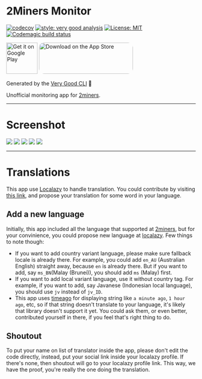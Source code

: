 # 2Miners Monitor

[![codecov](https://codecov.io/gh/MegaGrindStone/2MinersMonitor/branch/main/graph/badge.svg?token=1HWM8XRCE3)](https://codecov.io/gh/MegaGrindStone/2MinersMonitor)
[![style: very good analysis][very_good_analysis_badge]][very_good_analysis_link]
[![License: MIT][license_badge]][license_link]
[![Codemagic build status](https://api.codemagic.io/apps/6228d5a8de572f038bfcc184/6228d5a8de572f038bfcc183/status_badge.svg)](https://codemagic.io/apps/6228d5a8de572f038bfcc184/6228d5a8de572f038bfcc183/latest_build)

<a href='https://play.google.com/store/apps/details?id=com.gs.playground.two_miners_monitor_oss&pcampaignid=pcampaignidMKT-Other-global-all-co-prtnr-py-PartBadge-Mar2515-1'><img height=83 alt='Get it on Google Play' src='https://play.google.com/intl/en_us/badges/static/images/badges/en_badge_web_generic.png'/></a> 
<a href="https://apps.apple.com/us/app/2miners-monitor-oss/id1613551684?itsct=apps_box_badge&amp;itscg=30200" style="display: inline-block; overflow: hidden; border-radius: 13px; width: 250px; height: 83px;"><img src="https://tools.applemediaservices.com/api/badges/download-on-the-app-store/black/en-us?size=250x83&amp;releaseDate=1648166400&h=3717043d0f321dcc8077086dd33750a7" alt="Download on the App Store" style="border-radius: 13px; width: 250px; height: 83px;"></a>

Generated by the [Very Good CLI][very_good_cli_link] 🤖

Unofficial monitoring app for [2miners][2miners_link].

---

# Screenshot

<img src='https://play-lh.googleusercontent.com/WThbfldAIHVFMYWytOneMwAkqXluLodYDXAmlhkGzStrkfVCXqKQBaAVU8W6edjj3w=w720-h310'>
<img src='https://play-lh.googleusercontent.com/IzctiGv6H_xgB5-asI33whd1J3JxQZ6lCu7kqq18bedKZmQz0OvOaG8bkzWB4jL1sOA=w720-h310'>
<img src='https://play-lh.googleusercontent.com/9Xccv3vgZAfZwMM4E0cmEN-YC4Fd3CCgvYM4ZVYyGdL0l0fEwjIkQm_-6o1oxOmUB64=w720-h310'>
<img src='https://play-lh.googleusercontent.com/TQiHzsIkU2mGs7utKR5vrMUSJuwrpV2LnFRvs7dHv1qZpmFDYV_MtUfXJ3Uv-FwL6uau=w720-h310'>
<img src='https://play-lh.googleusercontent.com/EoaDDg2paYJ5Q3MXNRy5g-vAkQLPFV0vXfccGYLbwOHmneecLCTH_74q6g5G2mHvoy8-=w720-h310'>

---

# Translations

This app use [Localazy][localazy_link] to handle translation. You could contribute by visiting [this link][localazy_2miners_monitor_link], and propose your translation for some word in your language.

## Add a new language

Initially, this app included all the language that supported at [2miners][2miners_link], but for your convinience, you could propose new language at [localazy][localazy_2miners_monitor_link]. Few things to note though:
- If you want to add country variant language, please make sure fallback locale is already there. For example, you could add `en_AU` (Australian English) straight away, because `en` is already there. But if you want to add, say `ms_BN`(Malay (Brunei)), you should add `ms` (Malay) first.
- If you want to add local variant language, use it without country tag. For example, if you want to add, say Javanese (Indonesian local language), you should use `jv` instead of `jv_ID`.
- This app uses [timeago][timeago_link] for displaying string like `a minute ago`, `1 hour ago`, etc, so if that string doesn't translate to your language, it's likely that library doesn't support it yet. You could ask them, or even better, contributed yourself in there, if you feel that's right thing to do.

## Shoutout

To put your name on list of translator inside the app, please don't edit the code directly, instead, put your social link inside your localazy profile. If there's none, then shoutout will go to your localazy profile link. This way, we have the proof, you're really the one doing the translation.

[very_good_analysis_badge]: https://img.shields.io/badge/style-very_good_analysis-B22C89.svg
[very_good_analysis_link]: https://pub.dev/packages/very_good_analysis
[license_badge]: https://img.shields.io/badge/license-MIT-blue.svg
[license_link]: https://opensource.org/licenses/MIT
[very_good_cli_link]: https://github.com/VeryGoodOpenSource/very_good_cli
[2miners_link]: https://2miners.com/
[localazy_link]: https://localazy.com/
[localazy_2miners_monitor_link]: https://localazy.com/
[timeago_link]: https://pub.dev/packages/timeago